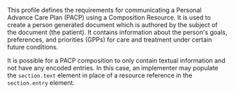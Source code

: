 This profile defines the requirements for communicating a Personal Advance Care Plan (PACP) using a Composition Resource. It is used to create a person generated document which is authored by the subject of the document (the patient). It contains information about the person's goals, preferences, and priorities (GPPs) for care and treatment under certain future conditions.

It is possible for a PACP composition to only contain textual information and not have any encoded entries. In this case, an implementer may populate the `section.text` element in place of a resource reference in the `section.entry` element.
